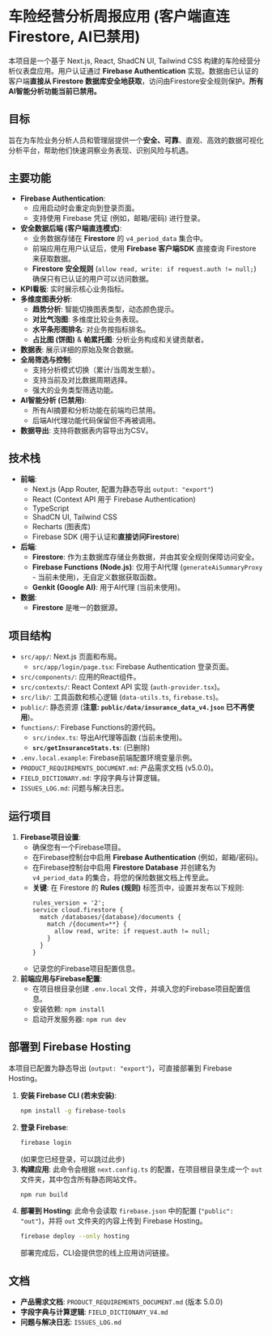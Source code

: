 # 车险经营分析周报应用 (客户端直连Firestore, AI已禁用)

本项目是一个基于 Next.js, React, ShadCN UI, Tailwind CSS 构建的车险经营分析仪表盘应用。用户认证通过 **Firebase Authentication** 实现。数据由已认证的客户端**直接从 Firestore 数据库安全地获取**，访问由Firestore安全规则保护。**所有AI智能分析功能当前已禁用。**

## 目标

旨在为车险业务分析人员和管理层提供一个**安全、可靠**、直观、高效的数据可视化分析平台，帮助他们快速洞察业务表现、识别风险与机遇。

## 主要功能

- **Firebase Authentication**:
    - 应用启动时会重定向到登录页面。
    - 支持使用 Firebase 凭证 (例如，邮箱/密码) 进行登录。
- **安全数据后端 (客户端直连模式)**:
    - 业务数据存储在 **Firestore** 的 `v4_period_data` 集合中。
    - 前端应用在用户认证后，使用 **Firebase 客户端SDK** 直接查询 Firestore 来获取数据。
    - **Firestore 安全规则** (`allow read, write: if request.auth != null;`) 确保只有已认证的用户可以访问数据。
- **KPI看板**: 实时展示核心业务指标。
- **多维度图表分析**:
    - **趋势分析**: 智能切换图表类型，动态颜色提示。
    - **对比气泡图**: 多维度比较业务表现。
    - **水平条形图排名**: 对业务按指标排名。
    - **占比图 (饼图)** & **帕累托图**: 分析业务构成和关键贡献者。
- **数据表**: 展示详细的原始及聚合数据。
- **全局筛选与控制**:
    - 支持分析模式切换（累计/当周发生额）。
    - 支持当前及对比数据周期选择。
    - 强大的业务类型筛选功能。
- **AI智能分析 (已禁用)**:
    * 所有AI摘要和分析功能在前端均已禁用。
    * 后端AI代理功能代码保留但不再被调用。
- **数据导出**: 支持将数据表内容导出为CSV。

## 技术栈

- **前端**:
    - Next.js (App Router, 配置为静态导出 `output: "export"`)
    - React (Context API 用于 Firebase Authentication)
    - TypeScript
    - ShadCN UI, Tailwind CSS
    - Recharts (图表库)
    - Firebase SDK (用于认证和**直接访问Firestore**)
- **后端**:
    - **Firestore**: 作为主数据库存储业务数据，并由其安全规则保障访问安全。
    - **Firebase Functions (Node.js)**: 仅用于AI代理 (`generateAiSummaryProxy` - 当前未使用)，无自定义数据获取函数。
    - **Genkit (Google AI)**: 用于AI代理 (当前未使用)。
- **数据**:
    - **Firestore** 是唯一的数据源。

## 项目结构

- `src/app/`: Next.js 页面和布局。
    - `src/app/login/page.tsx`: Firebase Authentication 登录页面。
- `src/components/`: 应用的React组件。
- `src/contexts/`: React Context API 实现 (`auth-provider.tsx`)。
- `src/lib/`: 工具函数和核心逻辑 (`data-utils.ts`, `firebase.ts`)。
- `public/`: 静态资源 (**注意: `public/data/insurance_data_v4.json` 已不再使用**)。
- `functions/`: Firebase Functions的源代码。
    - `src/index.ts`: 导出AI代理等函数 (当前未使用)。
    - **`src/getInsuranceStats.ts`**: (已删除)
- `.env.local.example`: Firebase前端配置环境变量示例。
- `PRODUCT_REQUIREMENTS_DOCUMENT.md`: 产品需求文档 (v5.0.0)。
- `FIELD_DICTIONARY.md`: 字段字典与计算逻辑。
- `ISSUES_LOG.md`: 问题与解决日志。

## 运行项目

1.  **Firebase项目设置**:
    *   确保您有一个Firebase项目。
    *   在Firebase控制台中启用 **Firebase Authentication** (例如，邮箱/密码)。
    *   在Firebase控制台中启用 **Firestore Database** 并创建名为 `v4_period_data` 的集合，将您的保险数据文档上传至此。
    *   **关键**: 在 Firestore 的 **Rules (规则)** 标签页中，设置并发布以下规则:
        ```
        rules_version = '2';
        service cloud.firestore {
          match /databases/{database}/documents {
            match /{document=**} {
              allow read, write: if request.auth != null;
            }
          }
        }
        ```
    *   记录您的Firebase项目配置信息。
2.  **前端应用与Firebase配置**:
    *   在项目根目录创建 `.env.local` 文件，并填入您的Firebase项目配置信息。
    *   安装依赖: `npm install`
    *   启动开发服务器: `npm run dev`

## 部署到 Firebase Hosting

本项目已配置为静态导出 (`output: "export"`)，可直接部署到 Firebase Hosting。

1.  **安装 Firebase CLI (若未安装)**:
    ```bash
    npm install -g firebase-tools
    ```
2.  **登录 Firebase**:
    ```bash
    firebase login
    ```
    (如果您已经登录，可以跳过此步)
3.  **构建应用**:
    此命令会根据 `next.config.ts` 的配置，在项目根目录生成一个 `out` 文件夹，其中包含所有静态网站文件。
    ```bash
    npm run build
    ```
4.  **部署到 Hosting**:
    此命令会读取 `firebase.json` 中的配置 (`"public": "out"`)，并将 `out` 文件夹的内容上传到 Firebase Hosting。
    ```bash
    firebase deploy --only hosting
    ```
    部署完成后，CLI会提供您的线上应用访问链接。

## 文档

- **产品需求文档**: `PRODUCT_REQUIREMENTS_DOCUMENT.md` (版本 5.0.0)
- **字段字典与计算逻辑**: `FIELD_DICTIONARY_V4.md`
- **问题与解决日志**: `ISSUES_LOG.md`
